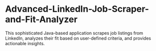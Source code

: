 # Advanced-LinkedIn-Job-Scraper-and-Fit-Analyzer
This sophisticated Java-based application scrapes job listings from LinkedIn, analyzes their fit based on user-defined criteria, and provides actionable insights.
